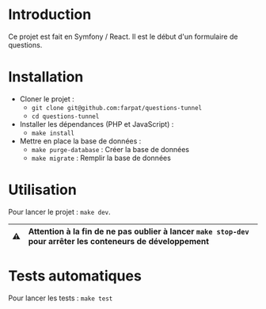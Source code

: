 # Introduction
Ce projet est fait en Symfony / React. Il est le début d'un formulaire de questions.

# Installation
- Cloner le projet :
  - `git clone git@github.com:farpat/questions-tunnel`
  - `cd questions-tunnel`
- Installer les dépendances (PHP et JavaScript) : 
  - `make install` 
- Mettre en place la base de données :
  - `make purge-database` : Créer la base de données
  - `make migrate` : Remplir la base de données

# Utilisation
Pour lancer le projet : `make dev`.

| :warning:      | Attention à la fin de ne pas oublier à lancer `make stop-dev` pour arrêter les conteneurs de développement |
|----------------|:-----------------------------------------------------------------------------------------------------------|

# Tests automatiques
Pour lancer les tests : `make test`